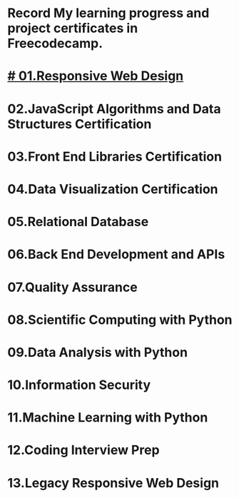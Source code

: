 # Record My learning progress and project certificates in Freecodecamp.
# <a href="https://github.com/Xmaspro/Responsive-Web-Design"> # 01.Responsive Web Design</a>
# 02.JavaScript Algorithms and Data Structures Certification
# 03.Front End Libraries Certification
# 04.Data Visualization Certification
# 05.Relational Database
# 06.Back End Development and APIs
# 07.Quality Assurance
# 08.Scientific Computing with Python
# 09.Data Analysis with Python
# 10.Information Security
# 11.Machine Learning with Python
# 12.Coding Interview Prep
# 13.Legacy Responsive Web Design
